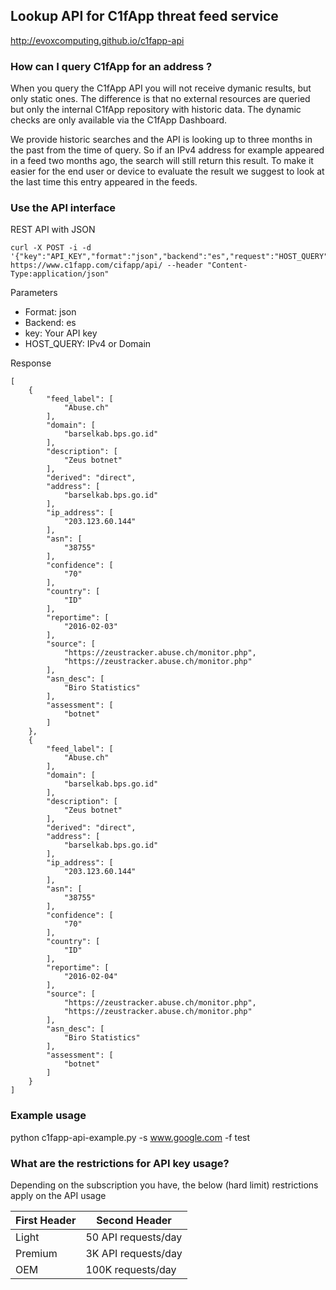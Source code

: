 ## Lookup API for C1fApp threat feed service

http://evoxcomputing.github.io/c1fapp-api

### How can I query C1fApp for an address ?

When you query the C1fApp API you will not receive dymanic results, but only static ones. The difference is that no external resources are queried but only the internal C1fApp repository with historic data. The dynamic checks are only available via the C1fApp Dashboard.

We provide historic searches and the API is looking up to three months in the past from the time of query. So if an IPv4 address for example appeared in a feed two months ago, the search will still return this result. To make it easier for the end user or device to evaluate the result we suggest to look at the last time this entry appeared in the feeds. 


### Use the API interface
REST API with JSON

```
curl -X POST -i -d '{"key":"API_KEY","format":"json","backend":"es","request":"HOST_QUERY"}' https://www.c1fapp.com/cifapp/api/ --header "Content-Type:application/json"

```
Parameters

* Format: json
* Backend: es
* key: Your API key
* HOST_QUERY: IPv4 or Domain

Response


```
[
    {
        "feed_label": [
            "Abuse.ch"
        ], 
        "domain": [
            "barselkab.bps.go.id"
        ], 
        "description": [
            "Zeus botnet"
        ], 
        "derived": "direct", 
        "address": [
            "barselkab.bps.go.id"
        ], 
        "ip_address": [
            "203.123.60.144"
        ], 
        "asn": [
            "38755"
        ], 
        "confidence": [
            "70"
        ], 
        "country": [
            "ID"
        ], 
        "reportime": [
            "2016-02-03"
        ], 
        "source": [
            "https://zeustracker.abuse.ch/monitor.php", 
            "https://zeustracker.abuse.ch/monitor.php"
        ], 
        "asn_desc": [
            "Biro Statistics"
        ], 
        "assessment": [
            "botnet"
        ]
    }, 
    {
        "feed_label": [
            "Abuse.ch"
        ], 
        "domain": [
            "barselkab.bps.go.id"
        ], 
        "description": [
            "Zeus botnet"
        ], 
        "derived": "direct", 
        "address": [
            "barselkab.bps.go.id"
        ], 
        "ip_address": [
            "203.123.60.144"
        ], 
        "asn": [
            "38755"
        ], 
        "confidence": [
            "70"
        ], 
        "country": [
            "ID"
        ], 
        "reportime": [
            "2016-02-04"
        ], 
        "source": [
            "https://zeustracker.abuse.ch/monitor.php", 
            "https://zeustracker.abuse.ch/monitor.php"
        ], 
        "asn_desc": [
            "Biro Statistics"
        ], 
        "assessment": [
            "botnet"
        ]
    }
]

```

### Example usage

python c1fapp-api-example.py -s www.google.com -f test

### What are the restrictions for API key usage?

Depending on the subscription you have, the below (hard limit) restrictions apply on the API usage


| First Header  | Second Header |
| ------------- | ------------- |
| Light  | 50 API requests/day  |
| Premium  | 3K API requests/day  |
| OEM  | 100K requests/day  |






